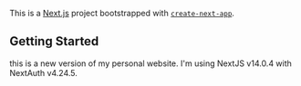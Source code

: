 This is a [Next.js](https://nextjs.org/) project bootstrapped with [`create-next-app`](https://github.com/vercel/next.js/tree/canary/packages/create-next-app).

## Getting Started

this is a new version of my personal website. I'm using NextJS v14.0.4 with NextAuth v4.24.5.
